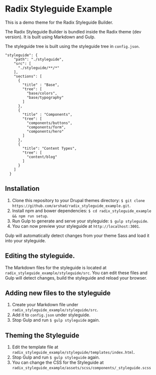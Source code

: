 # Radix Styleguide Example

This is a demo theme for the Radix Styleguide Builder.

The Radix Styleguide Builder is bundled inside the Radix theme (dev version). It is built using Markdown and Gulp.

The styleguide tree is built using the styleguide tree in `config.json`.

```
"styleguide": {
    "path": "./styleguide",
    "src": [
      "./styleguide/**/*"
    ],
    "sections": [
      {
        "title" : "Base",
        "tree": [
          "base/colors",
          "base/typography"
        ]
      },
      {
        "title" : "Components",
        "tree": [
          "components/buttons",
          "components/form",
          "components/hero"
        ]
      },
      {
        "title": "Content Types",
        "tree": [
          "content/blog"
        ]
      }
    ]
  }
```

## Installation
1. Clone this repository to your Drupal themes directory: `$ git clone https://github.com/arshad/radix_styleguide_example.git`.
2. Install npm and bower dependencies: `$ cd radix_styleguide_example && npm run setup`.
3. Run Gulp to generate and serve your styleguide: `$ gulp styleguide`.
4. You can now preview your styleguide at `http://localhost:3001`.

Gulp will automatically detect changes from your theme Sass and load it into your styleguide.

## Editing the styleguide.
The Markdown files for the styleguide is located at `radix_styleguide_example/styleguide/src`. You can edit these files and Gulp will detect changes, build the styleguide and reload your browser.

## Adding new files to the styleguide
1. Create your Markdown file under `radix_styleguide_example/styleguide/src`.
2. Add it to `config.json` under styleguide.
3. Stop Gulp and run `$ gulp styleguide` again.

## Theming the Styleguide
1. Edit the template file at `radix_styleguide_example/styleguide/templates/index.html`.
2. Stop Gulp and run `$ gulp styleguide` again.
3. You can change the CSS for the Styleguide at `radix_styleguide_example/assets/scss/components/_styleguide.scss`

